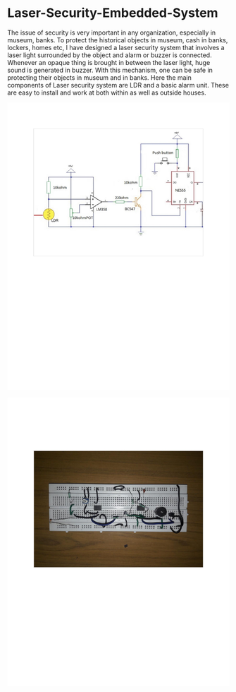# Laser-Security-Embedded-System

The issue of security is very important in any organization, especially in museum, banks. 
To protect the historical objects in museum, cash in banks, lockers, homes etc, I have designed a laser security system that involves a laser light surrounded by the object and alarm or buzzer is connected.
Whenever an opaque thing is brought in between the laser light, huge sound is generated in buzzer. With this mechanism, one can be safe in protecting their objects in museum and in banks.
Here the main components of Laser security system are LDR and a basic alarm unit. 
These are easy to install and work at both within as well as outside houses.
                                                    

![](hmdb_page-0001.jpg)

![](hmdb21.jpg)


